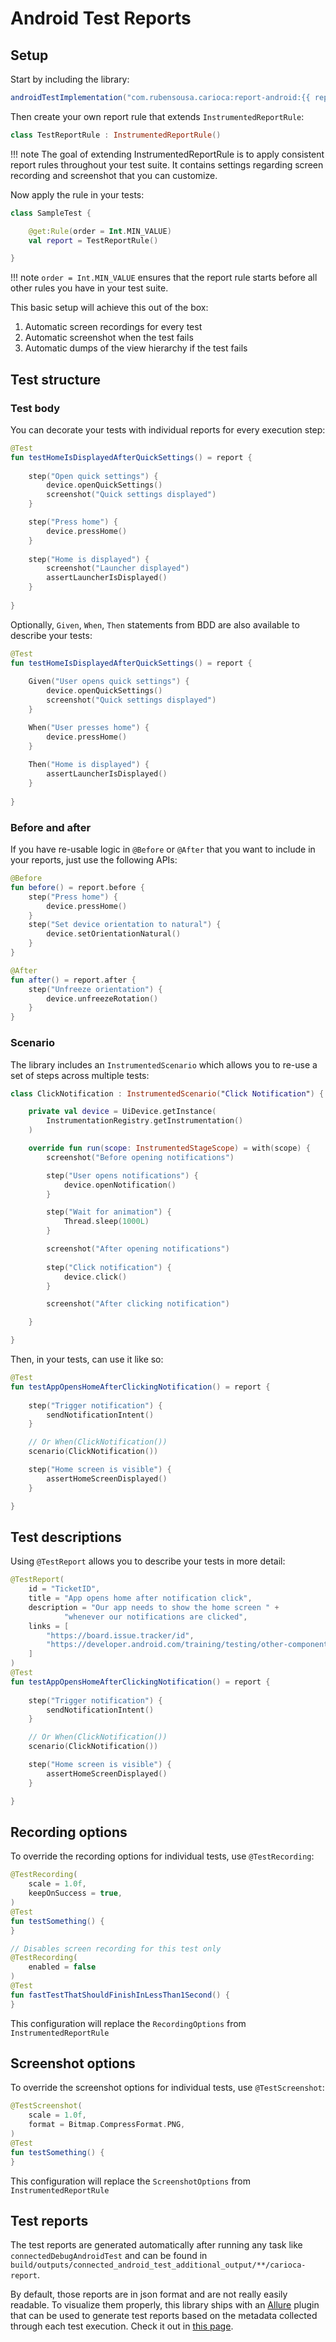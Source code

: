 # Android Test Reports

## Setup

Start by including the library:

```groovy
androidTestImplementation("com.rubensousa.carioca:report-android:{{ report.version }}")
```

Then create your own report rule that extends `InstrumentedReportRule`:

```kotlin
class TestReportRule : InstrumentedReportRule()
```

!!! note
    The goal of extending InstrumentedReportRule is to apply consistent report rules throughout your test suite.
    It contains settings regarding screen recording and screenshot that you can customize.

Now apply the rule in your tests:

```kotlin
class SampleTest {

    @get:Rule(order = Int.MIN_VALUE)
    val report = TestReportRule()

}

```

!!! note
    `order = Int.MIN_VALUE` ensures that the report rule starts before all other rules you have in your test suite.

This basic setup will achieve this out of the box:

1. Automatic screen recordings for every test
2. Automatic screenshot when the test fails
3. Automatic dumps of the view hierarchy if the test fails


## Test structure 

### Test body

You can decorate your tests with individual reports for every execution step:

```kotlin
@Test
fun testHomeIsDisplayedAfterQuickSettings() = report {
    
    step("Open quick settings") {
        device.openQuickSettings()
        screenshot("Quick settings displayed")
    }

    step("Press home") {
        device.pressHome()
    }
    
    step("Home is displayed") {
        screenshot("Launcher displayed")
        assertLauncherIsDisplayed()
    }
        
}
```

Optionally, `Given`, `When`, `Then` statements from BDD are also available to describe your tests:

```kotlin
@Test
fun testHomeIsDisplayedAfterQuickSettings() = report {
    
    Given("User opens quick settings") {
        device.openQuickSettings()
        screenshot("Quick settings displayed")
    }

    When("User presses home") {
        device.pressHome()
    }
    
    Then("Home is displayed") {
        assertLauncherIsDisplayed()
    }
        
}
```

### Before and after

If you have re-usable logic in `@Before` or `@After` that you want to include in your reports,
just use the following APIs:

```kotlin
@Before
fun before() = report.before {
    step("Press home") {
        device.pressHome()
    }
    step("Set device orientation to natural") {
        device.setOrientationNatural()
    }
}

@After
fun after() = report.after {
    step("Unfreeze orientation") {
        device.unfreezeRotation()
    }
}
```

### Scenario

The library includes an `InstrumentedScenario` which allows you to re-use a set of steps across multiple tests:

```kotlin
class ClickNotification : InstrumentedScenario("Click Notification") {

    private val device = UiDevice.getInstance(
        InstrumentationRegistry.getInstrumentation()
    )

    override fun run(scope: InstrumentedStageScope) = with(scope) {
        screenshot("Before opening notifications")

        step("User opens notifications") {
            device.openNotification()
        }

        step("Wait for animation") {
            Thread.sleep(1000L)
        }

        screenshot("After opening notifications")
        
        step("Click notification") {
            device.click()
        }

        screenshot("After clicking notification")

    }

}
```

Then, in your tests, can use it like so:

```kotlin
@Test
fun testAppOpensHomeAfterClickingNotification() = report {
    
    step("Trigger notification") {
        sendNotificationIntent()
    }

    // Or When(ClickNotification())
    scenario(ClickNotification())

    step("Home screen is visible") {
        assertHomeScreenDisplayed()
    }

}
```

## Test descriptions

Using `@TestReport` allows you to describe your tests in more detail:

```kotlin
@TestReport(
    id = "TicketID",
    title = "App opens home after notification click",
    description = "Our app needs to show the home screen " +
            "whenever our notifications are clicked",
    links = [
        "https://board.issue.tracker/id",
        "https://developer.android.com/training/testing/other-components/ui-automator"
    ]
)
@Test
fun testAppOpensHomeAfterClickingNotification() = report {
    
    step("Trigger notification") {
        sendNotificationIntent()
    }

    // Or When(ClickNotification())
    scenario(ClickNotification())

    step("Home screen is visible") {
        assertHomeScreenDisplayed()
    }

}
```

## Recording options

To override the recording options for individual tests, use `@TestRecording`:

```kotlin
@TestRecording(
    scale = 1.0f,
    keepOnSuccess = true,
)
@Test
fun testSomething() {
}
```

```kotlin
// Disables screen recording for this test only
@TestRecording(
    enabled = false
)
@Test
fun fastTestThatShouldFinishInLessThan1Second() {
}
```

This configuration will replace the `RecordingOptions` from `InstrumentedReportRule`


## Screenshot options

To override the screenshot options for individual tests, use `@TestScreenshot`:

```kotlin
@TestScreenshot(
    scale = 1.0f,
    format = Bitmap.CompressFormat.PNG,
)
@Test
fun testSomething() {
}
```

This configuration will replace the `ScreenshotOptions` from `InstrumentedReportRule`

## Test reports

The test reports are generated automatically after running any task like `connectedDebugAndroidTest`
and can be found in `build/outputs/connected_android_test_additional_output/**/carioca-report`.

By default, those reports are in json format and are not really easily readable.
To visualize them properly, this library ships with an [Allure](https://allurereport.org/) plugin that can be used to generate test reports based on
the metadata collected through each test execution. Check it out in [this page](allure_plugin.md).


